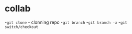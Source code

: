 # collab
 -`git clone` - clonning repo
 -`git branch` <NAME> 
    -`git branch -a`
-`git switch/checkout`

